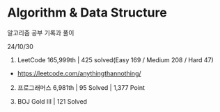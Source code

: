# Algorithm & Data Structure

알고리즘 공부 기록과 풀이

24/10/30

1. LeetCode 165,999th | 425 solved(Easy 169 / Medium 208 / Hard 47)
- https://leetcode.com/anythingthannothing/

2. 프로그래머스 6,981th | 95 Solved | 1,377 Point

3. BOJ Gold III | 121 Solved
